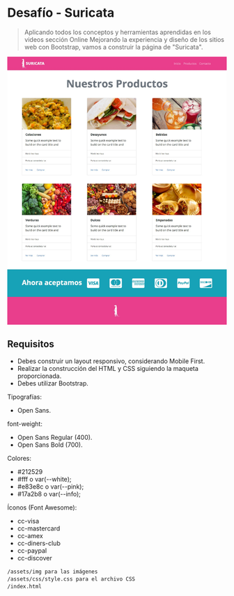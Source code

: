 # Desafío - Suricata
> Aplicando todos los conceptos y herramientas aprendidas en los videos sección Online
Mejorando la experiencia y diseño de los sitios web con Bootstrap, vamos a construir la
página de "Suricata".

![](header.jpg)

## Requisitos

- Debes construir un layout responsivo, considerando Mobile First.
- Realizar la construcción del HTML y CSS siguiendo la maqueta proporcionada.
- Debes utilizar Bootstrap.

Tipografías:
- Open Sans. 

font-weight:
- Open Sans Regular (400).
- Open Sans Bold (700).

Colores:
- #212529
- #fff o var(--white);
- #e83e8c o var(--pink);
- #17a2b8 o var(--info);

Íconos (Font Awesome):
- cc-visa
- cc-mastercard
- cc-amex
- cc-diners-club
- cc-paypal
- cc-discover



```sh
/assets/img para las imágenes
/assets/css/style.css para el archivo CSS
/index.html
```
